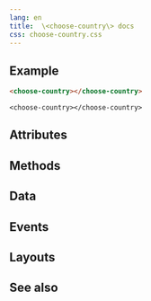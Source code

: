```yaml
---
lang: en
title:  \<choose-country\> docs
css: choose-country.css
---
```


<main>


## Example


```html
<choose-country></choose-country>
```

```{=html}
<choose-country></choose-country>
```





## Attributes



## Methods



## Data



## Events



## Layouts



## See also

</main>


<script type="module">
import {ChooseCountry} from './ChooseCountry.js'

window.chooseCountry = document.querySelector('choose-country')
</script>

